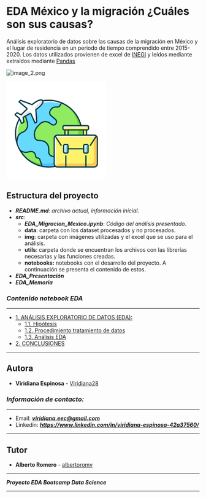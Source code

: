 # EDA México y la migración ¿Cuáles son sus causas?
Análisis exploratorio de datos sobre las causas de la migración en México y el lugar de residencia en un periodo de tiempo comprendido entre 2015-2020. Los datos utilizados provienen de excel de [INEGI](https://www.inegi.org.mx/programas/ccpv/2020/default.html#tabulados) y leídos mediante extraídos mediante [Pandas](https://pandas.pydata.org/pandas-docs/stable/reference/api/pandas.read_excel.html)


![image_2.png](./image_2.png) 

<img src="/img/Image_2.png"/>


## **Estructura** del proyecto  
- ***README.md***: *archivo actual, información inicial.*
- ***src***:
    - ***EDA_Migracion_Mexico.ipynb***: *Código del análisis presentado.*
    - **data**: carpeta con los dataset procesados y no procesados.
    - **img**: carpeta con imágenes utilizadas y el excel que se uso para el análisis. 
    - **utils**: carpeta donde se encuentran los archivos con las librerías necesarias y las funciones creadas.
    - **notebooks:** notebooks con el desarrollo del proyecto. A continuación se presenta el contenido de estos.
- ***EDA_Presentación***
- ***EDA_Memoria***

### *Contenido notebook EDA* 

---
- [ 1. ANÁLISIS EXPLORATORIO DE DATOS (EDA):](src/main.ipynb/EDA_Migracion_Mexico.ipynb#1)
    - [1.1. Hipótesis](src/main.ipynb/EDA_Migracion_Mexico.ipynb#1)
    - [1.2. Procedimiento tratamiento de datos](src/main.ipynb/EDA_Migracion_Mexico.ipynb#1)
    - [1.3. Análisis EDA](src/main.ipynb/EDA_Migracion_Mexico.ipynb#1)
- [2. CONCLUSIONES](src/main.ipynb/EDA_Migracion_Mexico.ipynb#1)
---

## Autora 

* **Viridiana Espinosa** - [Viridiana28](https://github.com/Viridiana28)

### *Información de contacto:*
___
* Email: ***viridiana.eec@gmail.com***
* Linkedin: ***https://www.linkedin.com/in/viridiana-espinosa-42a37560/***
---

## Tutor

* **Alberto Romero** - [albertoromv](https://github.com/albertoromv/) 


---
***Proyecto EDA Bootcamp Data Science***

---


